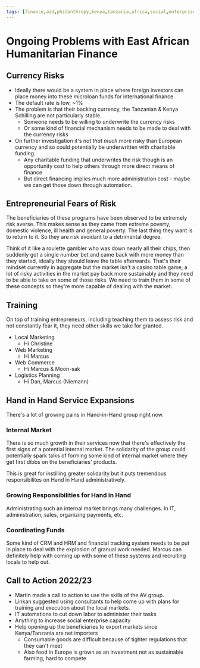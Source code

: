 ```yaml
---
tags: [finance,aid,philanthropy,kenya,tanzania,africa,social,enterprise]
---
```

# Ongoing Problems with East African Humanitarian Finance

## Currency Risks

* Ideally there would be a system in place where foreign investors can place money into these microloan funds for international finance
* The default rate is low, ~1%
* The problem is that their backing currency, the Tanzanian & Kenya Schilling are not particularly stable.
    * Someone needs to be willing to underwrite the currency risks
    * Or some kind of financial mechanism needs to be made to deal with the currency risks
* On further investigation it's not *that much* more risky than European currency and so could potentially be underwritten with charitable funding.
    * Any charitable funding that underwrites the risk though is an opportunity cost to help others through more direct means of finance
    * But direct financing implies much more administration cost - maybe we can get those down through automation.

## Entrepreneurial Fears of Risk

The beneficiaries of these programs have been observed to be extremely risk averse. This makes sense as they came from extreme poverty, domestic violence, ill health and general poverty. The last thing they want is to return to it. So they are risk avoidant to a detrimental degree.

Think of it like a roulette gambler who was down nearly all their chips, then suddenly got a single number bet and came back with more money than they started, ideally they should leave the table afterwards. That's their mindset currently in aggregate but the market isn't a casino table game, a lot of risky activities in the market pay back more sustainably and they need to be able to take on some of those risks. We need to train them in some of these concepts so they're more capable of dealing with the market.

## Training

On top of training entrepreneurs, including teaching them to assess risk and not constantly fear it, they need other skills we take for granted.

* Local Marketing
    * Hi Christine
* Web Marketing
    * Hi Marcus
* Web Commerce
    * Hi Marcus & Moon-sak
* Logistics Planning
    * Hi Dan, Marcus (Niemann)

## Hand in Hand Service Expansions

There's a lot of growing pains in Hand-in-Hand group right now.

### Internal Market

There is so much growth in their services now that there's effectively the first signs of a potential internal market. The solidarity of the group could potentially spark talks of forming some kind of internal market where they get first dibbs on the beneficiaries' products.

This is great for instilling greater solidarity but it puts tremendous responsibilites on Hand in Hand administratively.

### Growing Responsibilities for Hand in Hand

Administrating such an internal market brings many challenges. In IT, administration, sales, organizing payments, etc.

### Coordinating Funds

Some kind of CRM and HRM and financial tracking system needs to be put in place to deal with the explosion of granual work needed. Marcus can definitely help with coming up with some of these systems and recruiting locals to help out.

## Call to Action 2022/23

* Martin made a call to action to use the skills of the AV group.
* Linkan suggested using consultants to help come up with plans for training and execution about the local markets.
* IT automations to cut down labor to administer their tasks
* Anything to increase social enterprise capacity
* Help opening up the beneficiaries to export markets since Kenya/Tanzania are net importers
    * Consumable goods are difficult because of tighter regulations that they can't meet
    * Also food in Europe is grown as an investment not as sustainable farming, hard to compete


